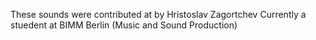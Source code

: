 These sounds were contributed at by Hristoslav Zagortchev
Currently a stuedent at BIMM Berlin (Music and Sound Production)
